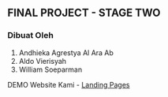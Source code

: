 ## FINAL PROJECT - STAGE TWO

### Dibuat Oleh

1. Andhieka Agrestya Al Ara Ab
2. Aldo Vierisyah
3. William Soeparman

DEMO Website Kami - [Landing Pages]([https://jne-clone.netlify.app/](https://final-project-2-hacktiv8.herokuapp.com/))
